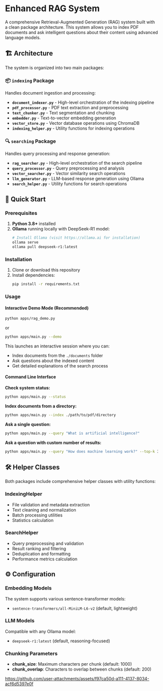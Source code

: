 # Enhanced RAG System

A comprehensive Retrieval-Augmented Generation (RAG) system built with a clean package architecture. This system allows you to index PDF documents and ask intelligent questions about their content using advanced language models.

## 🏗️ Architecture

The system is organized into two main packages:

### 📦 `indexing` Package
Handles document ingestion and processing:

- **`document_indexer.py`** - High-level orchestration of the indexing pipeline
- **`pdf_processor.py`** - PDF text extraction and preprocessing
- **`text_chunker.py`** - Text segmentation and chunking
- **`embedder.py`** - Text-to-vector embedding generation
- **`vector_store.py`** - Vector database operations using ChromaDB
- **`indexing_helper.py`** - Utility functions for indexing operations

### 🔍 `searching` Package
Handles query processing and response generation:

- **`rag_searcher.py`** - High-level orchestration of the search pipeline
- **`query_processor.py`** - Query preprocessing and analysis
- **`vector_searcher.py`** - Vector similarity search operations
- **`llm_generator.py`** - LLM-based response generation using Ollama
- **`search_helper.py`** - Utility functions for search operations

## 🚀 Quick Start

### Prerequisites

1. **Python 3.8+** installed
2. **Ollama** running locally with DeepSeek-R1 model:
   ```bash
   # Install Ollama (visit https://ollama.ai for installation)
   ollama serve
   ollama pull deepseek-r1:latest
   ```

### Installation

1. Clone or download this repository
2. Install dependencies:
   ```bash
   pip install -r requirements.txt
   ```

### Usage

#### Interactive Demo Mode (Recommended)
```bash
python apps/rag_demo.py
```
or
```bash
python apps/main.py --demo
```

This launches an interactive session where you can:
- Index documents from the `./documents` folder
- Ask questions about the indexed content
- Get detailed explanations of the search process

#### Command Line Interface

**Check system status:**
```bash
python apps/main.py --status
```

**Index documents from a directory:**
```bash
python apps/main.py --index ./path/to/pdf/directory
```

**Ask a single question:**
```bash
python apps/main.py --query "What is artificial intelligence?"
```

**Ask a question with custom number of results:**
```bash
python apps/main.py --query "How does machine learning work?" --top-k 3
```

## 🛠️ Helper Classes

Both packages include comprehensive helper classes with utility functions:

### IndexingHelper
- File validation and metadata extraction
- Text cleaning and normalization
- Batch processing utilities
- Statistics calculation

### SearchHelper
- Query preprocessing and validation
- Result ranking and filtering
- Deduplication and formatting
- Performance metrics calculation

## ⚙️ Configuration

### Embedding Models
The system supports various sentence-transformer models:
- `sentence-transformers/all-MiniLM-L6-v2` (default, lightweight)

### LLM Models
Compatible with any Ollama model:
- `deepseek-r1:latest` (default, reasoning-focused)

### Chunking Parameters
- **chunk_size**: Maximum characters per chunk (default: 1000)
- **chunk_overlap**: Characters to overlap between chunks (default: 200)




https://github.com/user-attachments/assets/f97ca50d-a111-4137-8034-acf6d5397e0f

